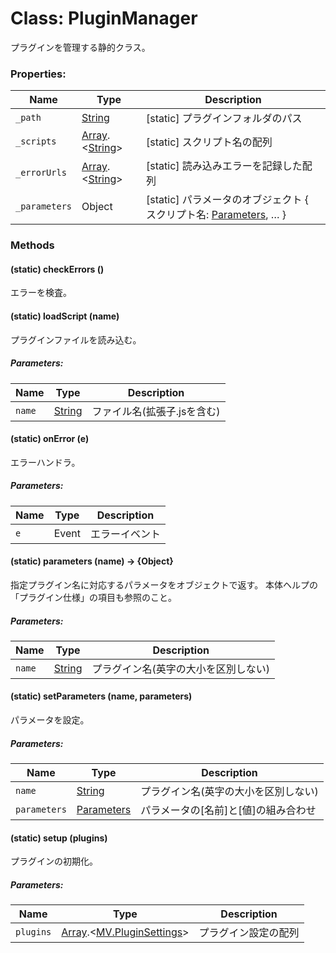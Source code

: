 # Class: PluginManager
 プラグインを管理する静的クラス。


### Properties:

| Name | Type | Description |
| --- | --- | --- |
| `_path` | [String](String.md) | [static] プラグインフォルダのパス |
| `_scripts` | [Array](Array.md).&lt;[String](String.md)&gt; | [static] スクリプト名の配列 |
| `_errorUrls` | [Array](Array.md).&lt;[String](String.md)&gt; | [static] 読み込みエラーを記録した配列 |
| `_parameters` | Object | [static] パラメータのオブジェクト { スクリプト名: [Parameters](MV.PluginSettings.md#parameters), … } |


### Methods

#### (static) checkErrors ()
 エラーを検査。


#### (static) loadScript (name)
プラグインファイルを読み込む。

##### Parameters:

| Name | Type | Description |
| --- | --- | --- |
| `name` | [String](String.md) | ファイル名(拡張子.jsを含む) |


#### (static) onError (e)
エラーハンドラ。

##### Parameters:

| Name | Type | Description |
| --- | --- | --- |
| `e` | Event | エラーイベント |


#### (static) parameters (name) → {Object}
指定プラグイン名に対応するパラメータをオブジェクトで返す。 本体ヘルプの「プラグイン仕様」の項目も参照のこと。

##### Parameters:

| Name | Type | Description |
| --- | --- | --- |
| `name` | [String](String.md) |  プラグイン名(英字の大小を区別しない) |


#### (static) setParameters (name, parameters)
 パラメータを設定。

##### Parameters:

| Name | Type | Description |
| --- | --- | --- |
| `name` | [String](String.md) |  プラグイン名(英字の大小を区別しない) |
| `parameters` | [Parameters](MV.PluginSettings.md#parameters) |  パラメータの[名前]と[値]の組み合わせ |


#### (static) setup (plugins)
 プラグインの初期化。

##### Parameters:

| Name | Type | Description |
| --- | --- | --- |
| `plugins` | [Array](Array.md).&lt;[MV.PluginSettings](MV.PluginSettings.md)&gt; | プラグイン設定の配列 |




